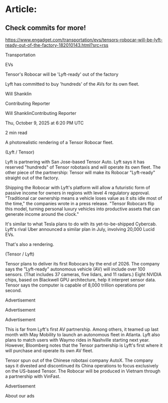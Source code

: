 # Article:

## Check commits for more!
https://www.engadget.com/transportation/evs/tensors-robocar-will-be-lyft-ready-out-of-the-factory-182010143.html?src=rss

Transportation

EVs

Tensor's Robocar will be 'Lyft-ready' out of the factory

Lyft has committed to buy 'hundreds' of the AVs for its own fleet.

Will Shanklin

Contributing Reporter

Will ShanklinContributing Reporter

Thu, October 9, 2025 at 6:20 PM UTC

2 min read

A photorealistic rendering of a Tensor Robocar fleet.

(Lyft / Tensor)

Lyft is partnering with San Jose-based Tensor Auto. Lyft says it has reserved "hundreds" of Tensor robotaxis and will operate its own fleet. The other piece of the partnership: Tensor will make its Robocar "Lyft-ready" straight out of the factory.

Shipping the Robocar with Lyft's platform will allow a futuristic form of passive income for owners in regions with level 4 regulatory approval. "Traditional car ownership means a vehicle loses value as it sits idle most of the time," the companies wrote in a press release. "Tensor Robocars flip this model, turning personal luxury vehicles into productive assets that can generate income around the clock."

It's similar to what Tesla plans to do with its yet-to-be-shipped Cybercab. Lyft's rival Uber announced a similar plan in July, involving 20,000 Lucid EVs.

That's also a rendering.

(Tensor / Lyft)

Tensor plans to deliver its first Robocars by the end of 2026. The company says the "Lyft-ready" autonomous vehicle (AV) will include over 100 sensors. (That includes 37 cameras, five lidars, and 11 radars.) Eight NVIDIA chips, based on Blackwell GPU architecture, help it interpret sensor data. Tensor says the computer is capable of 8,000 trillion operations per second.

Advertisement

Advertisement

Advertisement

This is far from Lyft's first AV partnership. Among others, it teamed up last month with May Mobility to launch an autonomous fleet in Atlanta. Lyft also plans to match users with Waymo rides in Nashville starting next year. However, Bloomberg notes that the Tensor partnership is Lyft's first where it will purchase and operate its own AV fleet.

Tensor spun out of the Chinese robotaxi company AutoX. The company says it divested and discontinued its China operations to focus exclusively on the US-based Tensor. The Robocar will be produced in Vietnam through a partnership with VinFast.

Advertisement

About our ads
